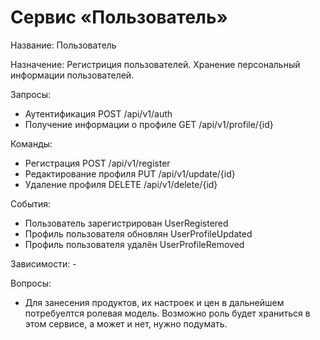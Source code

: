 # Сервис «Пользователь»

Название: Пользователь

Назначение: Регистриция пользователей. Хранение персональный информации пользователей.

Запросы:
- Аутентификация POST /api/v1/auth
- Получение информации о профиле GET /api/v1/profile/{id}

Команды:
- Регистрация POST /api/v1/register
- Редактирование профиля PUT /api/v1/update/{id}
- Удаление профиля DELETE /api/v1/delete/{id}

События:
- Пользователь зарегистрирован UserRegistered
- Профиль пользователя обновлян UserProfileUpdated
- Профиль пользователя удалён UserProfileRemoved

Зависимости: -

Вопросы:
- Для занесения продуктов, их настроек и цен в дальнейшем потребуелтся ролевая модель.
  Возможно роль будет храниться в этом сервисе, а может и нет, нужно подумать.